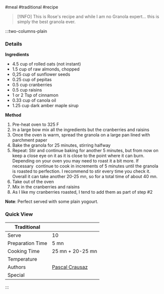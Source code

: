 #meal #traditional #recipe

> [!INFO]
> This is Rose's recipe and while I am no Granola expert... this is simply the best granola ever.

:::two-columns-plain

### Details
**Ingredients**

- 4.5 cup of rolled oats (not instant)
- 1.5 cup of raw almonds, chopped
- 0,25 cup of sunflower seeds
- 0.25 cup of pepitas
- 0.5 cup cranberries
- 0.5 cup raisins
- 1 or 2 Tsp of cinnamon
- 0.33 cup of canola oil
- 1.25 cup dark amber maple sirup


**Method**

1. Pre-heat oven to 325 F
2. In a large bow mix all the ingredients but the cranberries and raisins
3. Once the oven is warm, spread the granola on a large pan lined with parchment paper
4. Bake the granola for 25 minutes, stirring halfway
5. Repeat: Stir and continue baking for another 5 minutes, but from now on keep a close eye on it as it is close to the point where it can burn. Depending on your oven you may need to roast it a bit more. If necessary  continue to cook in increments of 5 minutes until the granola is roasted to perfection. I recommend to stir every time you check it. Overall it can take another 20-25 mn, so for a total time of about 40 mn.
6. Take out of the oven
7. Mix in the cranberries and raisins
  1. As I like my cranberries roasted, I tend to add them as part of step #2

**Note**: Perfect served with some plain yogourt.



### Quick View
| Traditional      |                                                |
| ---------------- | ---------------------------------------------- |
| Serve            | 10                                             |
| Preparation Time | 5 mn                                           |
| Cooking Time     | 25 mn + 20-25 mn                               |
| Temperature      |                                                |
| Authors          | [Pascal Crausaz](mailto:pascal@askpascal.com)  |
| Special          |                                                |

:::

